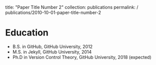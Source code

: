 
title: "Paper Title Number 2"
collection: publications
permalink: / publications/2010-10-01-paper-title-number-2


Education
======
* B.S. in GitHub, GitHub University, 2012
* M.S. in Jekyll, GitHub University, 2014
* Ph.D in Version Control Theory, GitHub University, 2018 (expected)
